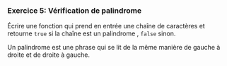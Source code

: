 ### Exercice 5: Vérification de palindrome

Écrire une fonction qui prend en entrée une chaîne de caractères et retourne `true` si la chaîne est un palindrome , `false` sinon.

Un palindrome est une phrase qui se lit de la même manière de gauche à droite et de droite à gauche.